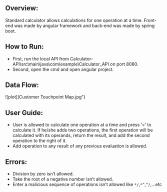 ## Overview:
Standard calculator allows calculations for one operation at a time. 
Front-end was made by angular framework and back-end was made by 
spring boot.
## How to Run:
+ First, run the local API from 
Calculator-API\src\main\java\com\example\Calculator_API on port 8080.
+ Second, open the cmd and open angular project.
## Data Flow:
![plot](Customer Touchpoint Map.jpg")
## User Guide:
+ User is allowed to calculate one operation at a time and press ‘=’ 
to calculate it. If he/she adds two operations, the first operation will 
be calculated with its operands, return the result, and add the 
second operation to the right of it.
+ Add operation to any result of any previous evaluation is allowed.
## Errors:
+ Division by zero isn’t allowed.
+ Take the root of a negative number isn’t allowed.
+ Enter a malicious sequence of operations isn’t allowed like `*/`,`*^`,`^/`,…etc
